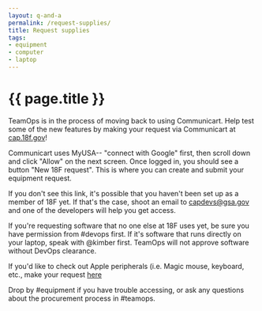```yaml
---
layout: q-and-a
permalink: /request-supplies/
title: Request supplies
tags:
- equipment
- computer
- laptop
---
```

# {{ page.title }}

TeamOps is in the process of moving back to using Communicart. Help test some of the new features by making your request via Communicart at [cap.18f.gov](cap.18f.gov)!

Communicart uses MyUSA-- "connect with Google" first, then scroll down and click "Allow" on the next screen. Once logged in, you should see a button "New 18F request". This is where you can create and submit your equipment request.

If you don't see this link, it's possible that you haven't been set up as a member of 18F yet. If that's the case, shoot an email to capdevs@gsa.gov and one of the developers will help you get access.

If you're requesting software that no one else at 18F uses yet, be sure you have permission from #devops first. If it's software that runs directly on your laptop, speak with @kimber first. TeamOps will not approve software without DevOps clearance. 

If you'd like to check out Apple peripherals (i.e. Magic mouse, keyboard, etc., make your request [here](https://docs.google.com/a/gsa.gov/forms/d/1d2Qa1KpjTGkn8yK_2cTY5UgMAtsJKQkNgQsqU_WBFKs/viewform)

Drop by #equipment if you have trouble accessing, or ask any questions about the procurement process in #teamops.

